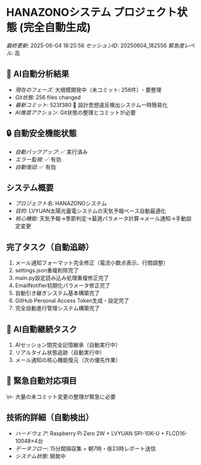 # HANAZONOシステム プロジェクト状態 (完全自動生成)

*最終更新*: 2025-06-04 18:25:56
*セッションID*: 20250604_182556
*緊急度レベル*: 高

## 🤖 AI自動分析結果
- *現在のフェーズ*: 大規模開発中（未コミット: 256件）- 要整理
- *Git状態*: 256 files changed
- *最新コミット*: 523f380 🔧 設計思想違反検出システム一時簡易化
- *AI推奨アクション*: Git状態の整理とコミットが必要

## 🔒 自動安全機能状態
- *自動バックアップ*: ✅ 実行済み
- *エラー監視*: ✅ 有効
- *自動復旧*: ✅ 有効

## システム概要
- *プロジェクト名*: HANAZONOシステム
- *目的*: LVYUAN太陽光蓄電システムの天気予報ベース自動最適化
- *核心機能*: 天気予報→季節判定→最適パラメータ計算→メール通知→手動設定変更

## 完了タスク（自動追跡）
1. メール通知フォーマット完全修正（電流小数点表示、行間調整）
2. settings.json重複削除完了
3. main.py設定読み込み処理重複修正完了
4. EmailNotifier初期化パラメータ修正完了
5. 自動引き継ぎシステム基本構築完了
6. GitHub Personal Access Token生成・設定完了
7. 完全自動進行管理システム構築完了

## 🎯 AI自動継続タスク
1. AIセッション間完全記憶継承（自動実行中）
2. リアルタイム状態追跡（自動実行中）
3. メール通知の核心機能復元（次の優先作業）

## 🚨 緊急自動対応項目
\n- 大量の未コミット変更の整理が緊急に必要

## 技術的詳細（自動検出）
- *ハードウェア*: Raspberry Pi Zero 2W + LVYUAN SPI-10K-U + FLCD16-10048×4台
- *データフロー*: 15分間隔収集 + 朝7時・夜23時レポート送信
- *システム状態*: 開発中
